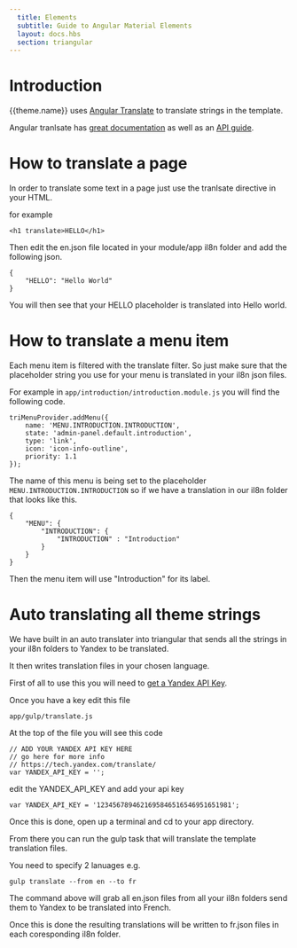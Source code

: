 ```yaml
---
  title: Elements
  subtitle: Guide to Angular Material Elements
  layout: docs.hbs
  section: triangular
---
```


# Introduction

{{theme.name}} uses [Angular Translate](https://angular-translate.github.io/) to translate strings in the template.

Angular tranlsate has [great documentation](http://angular-translate.github.io/docs/#/guide) as well as an [API guide](http://angular-translate.github.io/docs/#/api).

# How to translate a page

In order to translate some text in a page just use the tranlsate directive in your HTML.

for example

    <h1 translate>HELLO</h1>

Then edit the en.json file located in your module/app il8n folder and add the following json.

    {
        "HELLO": "Hello World"
    }

You will then see that your HELLO placeholder is translated into Hello world.

# How to translate a menu item

Each menu item is filtered with the translate filter.  So just make sure that the placeholder string you use for your menu is translated in your il8n json files.

For example in <code>app/introduction/introduction.module.js</code> you will find the following code.

    triMenuProvider.addMenu({
        name: 'MENU.INTRODUCTION.INTRODUCTION',
        state: 'admin-panel.default.introduction',
        type: 'link',
        icon: 'icon-info-outline',
        priority: 1.1
    });

The name of this menu is being set to the placeholder <code>MENU.INTRODUCTION.INTRODUCTION</code> so if we have a translation in our il8n folder that looks like this.

    {
        "MENU": {
            "INTRODUCTION": {
                "INTRODUCTION" : "Introduction"
            }
        }
    }

Then the menu item will use "Introduction" for its label.

# Auto translating all theme strings

We have built in an auto translater into triangular that sends all the strings in your il8n folders to Yandex to be translated.

It then writes translation files in your chosen language.

First of all to use this you will need to [get a Yandex API Key](https://tech.yandex.com/translate/).

Once you have a key edit this file

    app/gulp/translate.js

At the top of the file you will see this code


    // ADD YOUR YANDEX API KEY HERE
    // go here for more info
    // https://tech.yandex.com/translate/
    var YANDEX_API_KEY = '';

edit the YANDEX_API_KEY and add your api key

    var YANDEX_API_KEY = '1234567894621695846516546951651981';

Once this is done, open up a terminal and cd to your app directory.

From there you can run the gulp task that will translate the template translation files.

You need to specify 2 lanuages e.g.

    gulp translate --from en --to fr

The command above will grab all en.json files from all your il8n folders send them to Yandex to be translated into French.

Once this is done the resulting translations will be written to fr.json files in each coresponding il8n folder.
